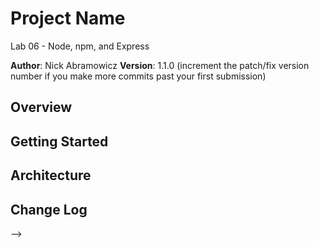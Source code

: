 # Project Name
Lab 06 - Node, npm, and Express

**Author**: Nick Abramowicz
**Version**: 1.1.0 (increment the patch/fix version number if you make more commits past your first submission)

## Overview
<!-- Provide a high level overview of what this application is and why you are building it, beyond the fact that it's an assignment for this class. (i.e. What's your problem domain?) -->

## Getting Started
<!-- What are the steps that a user must take in order to build this app on their own machine and get it running? -->

## Architecture
<!-- Provide a detailed description of the application design. What technologies (languages, libraries, etc) you're using, and any other relevant design information. -->

## Change Log
<!-- Use this area to document the iterative changes made to your application as each feature is successfully implemented. Use time stamps. Here's an examples:

01-01-2001 4:59pm - Application now has a fully-functional express server, with a GET route for the location resource.

12-07-2020 2:00pm - Created Repository 
12-07-2020 3:00pm - Created need configurations and files needed for fully functionable deployed page on Heroku.
12-07-2020 4:25pm - Created a route with a method of get.
12-07-2020 4:45pm - Created a constructor function.
12-07-2020 5:15pm - Returned an object which contained neccessary information for correct client rendering.
12-07-2020 5:20pm - Depoyed updated express server to Heroku.
12-08-2020 2:00pm - Created route with a method of get d path of /weather
12-08-2020 2:30pm - Created constructor function for weather route.
12-08-2020 3:00pm - Returned an array of objects.
12-08-2020 3:10pm - deployed updated to Heroku.


## Credits and Collaborations
<!-- Give credit (and a link) to other people or resources that helped you build this application. -->
-->